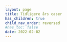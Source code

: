 ```yaml
---
layout: page
title: Tidligere års caser
has_children: true
child_nav_order: reversed
#has_toc: false
date: 2022-02-02
---
```

